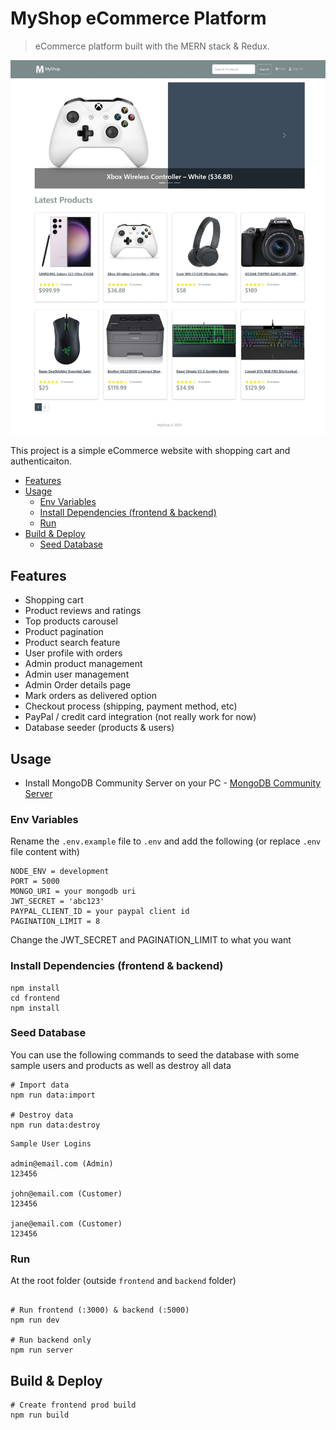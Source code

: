 # MyShop eCommerce Platform

> eCommerce platform built with the MERN stack & Redux.

<img src="./frontend/public/images/screens.png">

This project is a simple eCommerce  website with shopping cart and authenticaiton. 

<!-- toc -->

  * [Features](#features)
  * [Usage](#usage)
    + [Env Variables](#env-variables)
    + [Install Dependencies (frontend & backend)](#install-dependencies-frontend--backend)
    + [Run](#run)
  * [Build & Deploy](#build--deploy)
    + [Seed Database](#seed-database)

<!-- tocstop -->

## Features

- Shopping cart
- Product reviews and ratings
- Top products carousel
- Product pagination
- Product search feature
- User profile with orders
- Admin product management
- Admin user management
- Admin Order details page
- Mark orders as delivered option
- Checkout process (shipping, payment method, etc)
- PayPal / credit card integration (not really work for now)
- Database seeder (products & users)

## Usage

- Install MongoDB Community Server on your PC - [MongoDB Community Server ](https://www.mongodb.com/try/download/community)

### Env Variables

Rename the `.env.example` file to `.env`  and add the following (or replace `.env` file content with)

```
NODE_ENV = development
PORT = 5000
MONGO_URI = your mongodb uri
JWT_SECRET = 'abc123'
PAYPAL_CLIENT_ID = your paypal client id
PAGINATION_LIMIT = 8
```

Change the JWT_SECRET and PAGINATION_LIMIT to what you want

### Install Dependencies (frontend & backend)

```
npm install
cd frontend
npm install
```

### Seed Database

You can use the following commands to seed the database with some sample users and products as well as destroy all data

```
# Import data
npm run data:import

# Destroy data
npm run data:destroy
```

```
Sample User Logins

admin@email.com (Admin)
123456

john@email.com (Customer)
123456

jane@email.com (Customer)
123456
```

### Run

At the root folder (outside `frontend` and `backend` folder)

```

# Run frontend (:3000) & backend (:5000)
npm run dev

# Run backend only
npm run server
```

## Build & Deploy

```
# Create frontend prod build
npm run build
```